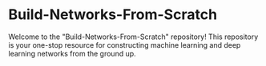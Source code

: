 # Build-Networks-From-Scratch
Welcome to the "Build-Networks-From-Scratch" repository! This repository is your one-stop resource for constructing machine learning and deep learning networks from the ground up.
